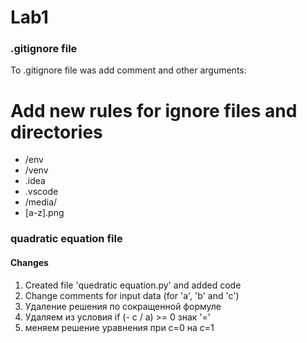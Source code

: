 # Lab1

### .gitignore file

To .gitignore file was add comment and other arguments:
# Add new rules for ignore files and directories
- /env
- /venv
- .idea
- .vscode
- /media/
- [a-z].png

### quadratic equation file

#### Changes
1. Created file 'quedratic equation.py' and added code
2. Change comments for input data (for 'a', 'b' and 'c')
3. Удаление решения по сокращенной формуле
4. Удаляем из условия if (- c / a) >= 0 знак '='
5. меняем решение уравнения при c=0 на c=1